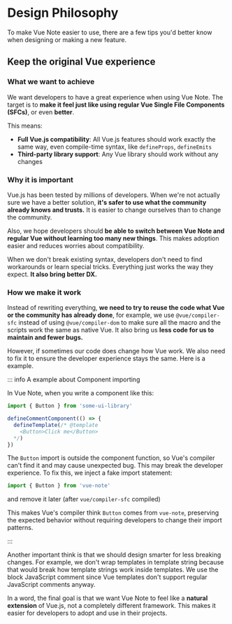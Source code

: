 # Design Philosophy

To make Vue Note easier to use, there are a few tips you'd better know when designing or making a new feature.

## Keep the original Vue experience

### What we want to achieve

We want developers to have a great experience when using Vue Note. The target is to **make it feel just like using regular Vue Single File Components (SFCs)**, or even **better**.

This means:
- **Full Vue.js compatibility**: All Vue.js features should work exactly the same way, even compile-time syntax, like `defineProps`, `defineEmits`
- **Third-party library support**: Any Vue library should work without any changes

### Why it is important

Vue.js has been tested by millions of developers. When we're not actually sure we have a better solution, **it's safer to use what the community already knows and trusts.** It is easier to change ourselves than to change the community.

Also, we hope developers should **be able to switch between Vue Note and regular Vue without learning too many new things**. This makes adoption easier and reduces worries about compatibility.

When we don't break existing syntax, developers don't need to find workarounds or learn special tricks. Everything just works the way they expect. **It also bring better DX.**

### How we make it work

Instead of rewriting everything, **we need to try to reuse the code what Vue or the community has already done**, for example, we use `@vue/compiler-sfc` instead of using `@vue/compiler-dom` to make sure all the macro and the scripts work the same as native Vue. It also bring us **less code for us to maintain and fewer bugs.**

However, if sometimes our code does change how Vue work. We also need to fix it to ensure the developer experience stays the same. Here is a example.

::: info A example about Component importing

In Vue Note, when you write a component like this:

```typescript
import { Button } from 'some-ui-library'

defineCommentComponent(() => {
  defineTemplate(/* @template
    <Button>Click me</Button>
  */)
})
```

The `Button` import is outside the component function, so Vue's compiler can't find it and may cause unexpected bug. This may break the developer experience. To fix this, we inject a fake import statement:

```typescript
import { Button } from 'vue-note'
```

and remove it later (after `vue/compiler-sfc` compiled)

This makes Vue's compiler think `Button` comes from `vue-note`, preserving the expected behavior without requiring developers to change their import patterns.

:::

Another important think is that we should design smarter for less breaking changes. For example, we don't wrap templates in template string because that would break how template strings work inside templates. We use the block JavaScript comment since Vue templates don't support regular JavaScript comments anyway.

In a word, the final goal is that we want Vue Note to feel like a **natural extension** of Vue.js, not a completely different framework. This makes it easier for developers to adopt and use in their projects.
